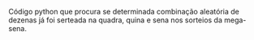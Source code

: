 Código python que procura se determinada combinação aleatória de dezenas já foi serteada na quadra, quina e sena nos sorteios da mega-sena.
